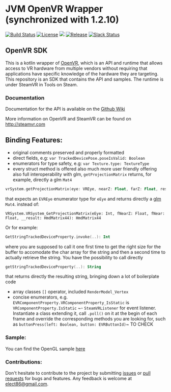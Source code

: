 # JVM OpenVR Wrapper (synchronized with 1.2.10)

[![Build Status](https://travis-ci.org/kotlin-graphics/openvr.svg?branch=master)](https://travis-ci.org/kotlin-graphics/openvr) 
[![License](https://img.shields.io/badge/License-BSD%203--Clause-orange.svg)](https://github.com/kotlin-graphics/openvr/blob/master/LICENSE.txt)
![](https://reposs.herokuapp.com/?path=kotlin-graphics/openvr&color=yellow) 
[![Release](https://jitpack.io/v/kotlin-graphics/openvr.svg)](https://jitpack.io/#kotlin-graphics/openvr) 
[![Slack Status](http://slack.kotlinlang.org/badge.svg)](http://slack.kotlinlang.org/)

OpenVR SDK
---

This is a kotlin wrapper of [OpenVR](https://github.com/ValveSoftware/openvr), which is an API and runtime that allows access to VR hardware from multiple 
vendors without requiring that applications have specific knowledge of the 
hardware they are targeting. This repository is an SDK that contains the API 
and samples. The runtime is under SteamVR in Tools on Steam. 

### Documentation

Documentation for the API is available on the [Github Wiki](https://github.com/ValveSoftware/openvr/wiki/API-Documentation)

More information on OpenVR and SteamVR can be found on http://steamvr.com

## Binding Features:

- original comments preserved and properly formatted
- direct fields, e.g: `var TrackedDevicePose.poseIsValid: Boolean`
- enumerators for type safety, e.g: `var Texture.type: TextureType`
- every struct method is offered also much more user friendly offering also full interoperability with glm, `getProjectionMatrix` returns, for example, directly a glm `Mat4`
```kotlin
vrSystem.getProjectionMatrix(eye: VREye, nearZ: Float, farZ: Float, res: Mat4 = Mat4()): Mat4
```
that expects an `EVREye` enumerator type for `eEye` and returns directly a [glm](https://github.com/kotlin-graphics/glm) `Mat4`.
instead of:
```kotlin: 
VRSystem.VRSystem_GetProjectionMatrix(eEye: Int, fNearZ: Float, fNear: Float, __result: HmdMatrix44): HmdMatrix44
```
Or for example:
```kotlin
GetStringTrackedDeviceProperty.invoke(..): Int
```
where you are supposed to call it one first time to get the right size for the buffer to accomodate the char array for the string and then a second time to actually retrieve the string.
You have the possibility to call directly 
```kotlin
getStringTrackedDeviceProperty(..): String
```
that returns directly the resulting string, bringing down a lot of boilerplate code

- array classes `[]` operator, included `RenderModel_Vertex`
- concise enumerators, e.g. `EVRComponentProperty.VRComponentProperty_IsStatic` is `VRComponentProperty.IsStatic`
~- `SteamVRListener` for event listener. Instantiate a class extending it, call `.poll()` on it at the begin of each frame and override the corresponding methods you are looking for, such as `buttonPress(left: Boolean, button: EVRButtonId)`~ TO CHECK

### Sample:

You can find the OpenGL sample [here](src/test/kotlin/main/helloVr_OpenGL)

### Contributions:

Don't hesitate to contribute to the project by submitting [issues](https://github.com/kotlin-graphics/openvr/issues) or [pull requests](https://github.com/kotlin-graphics/openvr/pulls) for bugs and features. Any feedback is welcome at [elect86@gmail.com](mailto://elect86@gmail.com).


